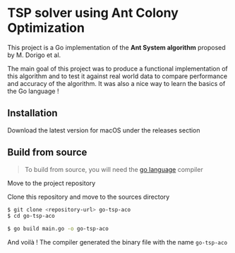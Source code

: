 # TSP solver using Ant Colony Optimization

This project is a Go implementation of the **Ant System algorithm** proposed by M. Dorigo et al.

The main goal of this project was to produce a functional implementation of this algorithm and to test it against real world data to compare performance and accuracy of the algorithm. It was also a nice way to learn the basics of the Go language !

## Installation

Download the latest version for macOS under the releases section

## Build from source

> To build from source, you will need the [go language](https://golang.org/doc/install) compiler

Move to the project repository

Clone this repository and move to the sources directory

```bash
$ git clone <repository-url> go-tsp-aco
$ cd go-tsp-aco
```

```bash
$ go build main.go -o go-tsp-aco
```

And voilà ! The compiler generated the binary file with the name `go-tsp-aco`

